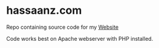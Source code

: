 # hassaanz.com
Repo containing source code for my [Website](www.Hassaanz.com)

Code works best on Apache webserver with PHP installed.
